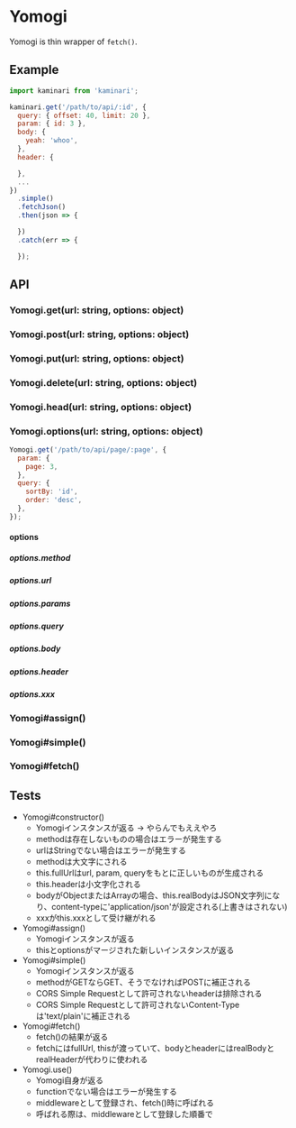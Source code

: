# Yomogi

Yomogi is thin wrapper of `fetch()`.

## Example

```javascript
import kaminari from 'kaminari';

kaminari.get('/path/to/api/:id', {
  query: { offset: 40, limit: 20 },
  param: { id: 3 },
  body: {
    yeah: 'whoo',
  },
  header: {

  },
  ...
})
  .simple()
  .fetchJson()
  .then(json => {

  })
  .catch(err => {

  });
```

## API

### Yomogi.get(url: string, options: object)
### Yomogi.post(url: string, options: object)
### Yomogi.put(url: string, options: object)
### Yomogi.delete(url: string, options: object)
### Yomogi.head(url: string, options: object)
### Yomogi.options(url: string, options: object)



```javascript
Yomogi.get('/path/to/api/page/:page', {
  param: {
    page: 3,
  },
  query: {
    sortBy: 'id',
    order: 'desc',
  },
});
```

#### options

##### options.method
##### options.url
##### options.params
##### options.query
##### options.body
##### options.header
##### options.xxx

### Yomogi#assign()

### Yomogi#simple()

### Yomogi#fetch()

## Tests

- Yomogi#constructor()
    - Yomogiインスタンスが返る -> やらんでもええやろ
    - methodは存在しないものの場合はエラーが発生する
    - urlはStringでない場合はエラーが発生する
    - methodは大文字にされる
    - this.fullUrlはurl, param, queryをもとに正しいものが生成される
    - this.headerは小文字化される
    - bodyがObjectまたはArrayの場合、this.realBodyはJSON文字列になり、content-typeに'application/json'が設定される(上書きはされない)
    - xxxがthis.xxxとして受け継がれる
- Yomogi#assign()
    - Yomogiインスタンスが返る
    - thisとoptionsがマージされた新しいインスタンスが返る
- Yomogi#simple()
    - Yomogiインスタンスが返る
    - methodがGETならGET、そうでなければPOSTに補正される
    - CORS Simple Requestとして許可されないheaderは排除される
    - CORS Simple Requestとして許可されないContent-Typeは'text/plain'に補正される
- Yomogi#fetch()
    - fetch()の結果が返る
    - fetchにはfullUrl, thisが渡っていて、bodyとheaderにはrealBodyとrealHeaderが代わりに使われる
- Yomogi.use()
    - Yomogi自身が返る
    - functionでない場合はエラーが発生する
    - middlewareとして登録され、fetch()時に呼ばれる
    - 呼ばれる際は、middlewareとして登録した順番で

